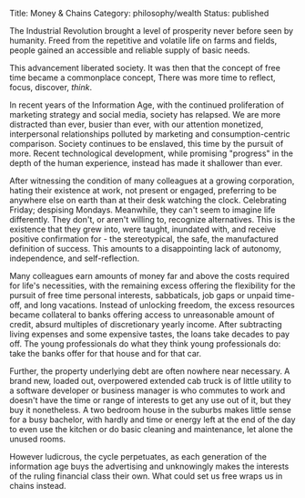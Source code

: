 Title: Money & Chains
Category: philosophy/wealth
Status: published

The Industrial Revolution brought a level of prosperity never before seen by humanity. Freed from the repetitive and volatile life on farms and fields, people gained an accessible and reliable supply of basic needs. 

This advancement liberated society. It was then that the concept of free time became a commonplace concept, There was more time to reflect, focus, discover, _think_. 

In recent years of the Information Age, with the continued proliferation of marketing strategy and social media, society has relapsed. We are more distracted than ever, busier than ever, with our attention monetized, interpersonal relationships polluted by marketing and consumption-centric comparison. Society continues to be enslaved, this time by the pursuit of more. Recent technological development, while promising "progress" in the depth of the human experience, instead has made it shallower than ever. 

After witnessing the condition of many colleagues at a growing corporation, hating their existence at work, not present or engaged, preferring to be anywhere else on earth than at their desk watching the clock. Celebrating Friday; despising Mondays. Meanwhile, they can't seem to imagine life
 differently. They don't, or aren't willing to, recognize alternatives. This is the existence that they grew into, were taught, inundated with, and receive positive confirmation for - the stereotypical, the safe, the manufactured definition of success. This amounts to a disappointing lack of autonomy, independence, and self-reflection. 

Many colleagues earn amounts of money far and above the costs required for life's necessities, with the remaining excess offering the flexibility for the pursuit of free time personal interests, sabbaticals, job gaps or unpaid time-off, and long vacations. Instead of unlocking freedom, the
 excess resources became collateral to banks offering access to unreasonable amount of credit, absurd multiples of discretionary yearly income. After subtracting living expenses and some expensive tastes, the loans take decades to pay off. The young professionals do what they think young professionals do: take the banks offer for that house and for that car. 

Further, the property underlying debt are often nowhere near necessary. A brand new, loaded out, overpowered extended cab truck is of little utility to a software developer or business manager is who commutes to work and doesn't have the time or range of interests to get any use out of it, but
 they buy it nonetheless. A two bedroom house in the suburbs makes little sense for a busy bachelor, with hardly and time or energy left at the end of the day to even use the kitchen or do basic cleaning and maintenance, let alone the unused rooms. 
 
However ludicrous, the cycle perpetuates, as each generation of the information age buys the advertising and unknowingly makes the interests of the ruling financial class their own. What could set us free wraps us in chains instead. 